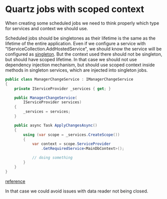 # Quartz jobs with scoped context
When creating some scheduled jobs we need to think properly which type for services and context we should use.

Scheduled jobs should be singletones as their lifetime is the same as the lifetime of the entire application. Even if we configure a service with "IServiceCollection.AddHostedService", we should know the service will be configured as [singleton](https://source.dot.net/#Microsoft.Extensions.Hosting.Abstractions/ServiceCollectionHostedServiceExtensions.cs,44c8ac8d84044702).
But the context used there should not be singleton, but should have scoped lifetime.
In that case we should not use dependency injection mechanism, but should use scoped context inside methods in singleton services, which are injected into singleton jobs.

```c#
public class ManagerChangeService : IManagerChangeService
{
    private IServiceProvider _services { get; }

    public ManagerChangeService(
        IServiceProvider services)
    {
        _services = services;
    }

    public async Task ApplyChangesAsync()
    {
        using (var scope = _services.CreateScope())
        {
            var context = scope.ServiceProvider
                .GetRequiredService<MainDbContext>();

            // doing something
        }
    }
}
```

[reference](https://entityframeworkcore.com/knowledge-base/51939451/how-to-use-a-database-context-in-a-singleton-service-)

In that case we could avoid issues with data reader not being closed.


